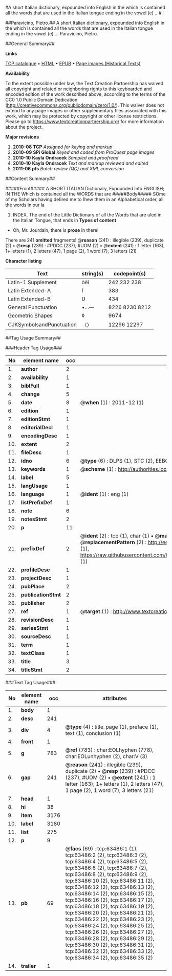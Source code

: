 #A short Italian dictionary, expounded into English in the which is contained all the words that are used in the Italian tongue ending in the vowel (e) ...#

##Paravicino, Pietro.##
A short Italian dictionary, expounded into English in the which is contained all the words that are used in the Italian tongue ending in the vowel (e) ...
Paravicino, Pietro.

##General Summary##

**Links**

[TCP catalogue](http://www.ota.ox.ac.uk/tcp/)  • 
[HTML](http://tei.it.ox.ac.uk/tcp/Texts-HTML/free/A70/A70855.html)  • 
[EPUB](http://tei.it.ox.ac.uk/tcp/Texts-EPUB/free/A70/A70855.epub) • 
[Page images (Historical Texts)](https://historicaltexts.jisc.ac.uk/eebo-20552388e)

**Availability**

To the extent possible under law, the Text Creation Partnership has waived all copyright and related or neighboring rights to this keyboarded and encoded edition of the work described above, according to the terms of the CC0 1.0 Public Domain Dedication (http://creativecommons.org/publicdomain/zero/1.0/). This waiver does not extend to any page images or other supplementary files associated with this work, which may be protected by copyright or other license restrictions. Please go to https://www.textcreationpartnership.org/ for more information about the project.

**Major revisions**

1. __2010-08__ __TCP__ *Assigned for keying and markup*
1. __2010-09__ __SPi Global__ *Keyed and coded from ProQuest page images*
1. __2010-10__ __Kayla Ondracek__ *Sampled and proofread*
1. __2010-10__ __Kayla Ondracek__ *Text and markup reviewed and edited*
1. __2011-06__ __pfs__ *Batch review (QC) and XML conversion*

##Content Summary##

#####Front#####
A SHORT ITALIAN Dictionary, Expounded Into ENGLISH; IN THE Which is contained all the WORDS that are
#####Body#####
SOme of my Scholars having deſired me to ſhew them in an Alphabetical order, all the words in our la
1. INDEX.
The end of the Little Dictionary of all the Words that are uſed in the Italian Tongue, that ends in 
**Types of content**

  * Oh, Mr. Jourdain, there is **prose** in there!

There are 241 **omitted** fragments! 
 @__reason__ (241) : illegible (239), duplicate (2)  •  @__resp__ (239) : #PDCC (237), #UOM (2)  •  @__extent__ (241) : 1 letter (163), 1+ letters (1), 2 letters (47), 1 page (2), 1 word (7), 3 letters (21)

**Character listing**


|Text|string(s)|codepoint(s)|
|---|---|---|
|Latin-1 Supplement|òèî|242 232 238|
|Latin Extended-A|ſ|383|
|Latin Extended-B|Ʋ|434|
|General Punctuation|•…—|8226 8230 8212|
|Geometric Shapes|◊|9674|
|CJKSymbolsandPunctuation|〈〉|12296 12297|

##Tag Usage Summary##

###Header Tag Usage###

|No|element name|occ|attributes|
|---|---|---|---|
|1.|__author__|2||
|2.|__availability__|1||
|3.|__biblFull__|1||
|4.|__change__|5||
|5.|__date__|8| @__when__ (1) : 2011-12 (1)|
|6.|__edition__|1||
|7.|__editionStmt__|1||
|8.|__editorialDecl__|1||
|9.|__encodingDesc__|1||
|10.|__extent__|2||
|11.|__fileDesc__|1||
|12.|__idno__|6| @__type__ (6) : DLPS (1), STC (2), EEBO-CITATION (1), OCLC (1), VID (1)|
|13.|__keywords__|1| @__scheme__ (1) : http://authorities.loc.gov/ (1)|
|14.|__label__|5||
|15.|__langUsage__|1||
|16.|__language__|1| @__ident__ (1) : eng (1)|
|17.|__listPrefixDef__|1||
|18.|__note__|6||
|19.|__notesStmt__|2||
|20.|__p__|11||
|21.|__prefixDef__|2| @__ident__ (2) : tcp (1), char (1)  •  @__matchPattern__ (2) : ([0-9\-]+):([0-9IVX]+) (1), (.+) (1)  •  @__replacementPattern__ (2) : http://eebo.chadwyck.com/downloadtiff?vid=$1&page=$2 (1), https://raw.githubusercontent.com/textcreationpartnership/Texts/master/tcpchars.xml#$1 (1)|
|22.|__profileDesc__|1||
|23.|__projectDesc__|1||
|24.|__pubPlace__|2||
|25.|__publicationStmt__|2||
|26.|__publisher__|2||
|27.|__ref__|1| @__target__ (1) : http://www.textcreationpartnership.org/docs/. (1)|
|28.|__revisionDesc__|1||
|29.|__seriesStmt__|1||
|30.|__sourceDesc__|1||
|31.|__term__|1||
|32.|__textClass__|1||
|33.|__title__|3||
|34.|__titleStmt__|2||


###Text Tag Usage###

|No|element name|occ|attributes|
|---|---|---|---|
|1.|__body__|1||
|2.|__desc__|241||
|3.|__div__|4| @__type__ (4) : title_page (1), preface (1), text (1), conclusion (1)|
|4.|__front__|1||
|5.|__g__|783| @__ref__ (783) : char:EOLhyphen (778), char:EOLunhyphen (2), char:V (3)|
|6.|__gap__|241| @__reason__ (241) : illegible (239), duplicate (2)  •  @__resp__ (239) : #PDCC (237), #UOM (2)  •  @__extent__ (241) : 1 letter (163), 1+ letters (1), 2 letters (47), 1 page (2), 1 word (7), 3 letters (21)|
|7.|__head__|1||
|8.|__hi__|38||
|9.|__item__|3176||
|10.|__label__|3180||
|11.|__list__|275||
|12.|__p__|9||
|13.|__pb__|69| @__facs__ (69) : tcp:63486:1 (1), tcp:63486:2 (2), tcp:63486:3 (2), tcp:63486:4 (2), tcp:63486:5 (2), tcp:63486:6 (2), tcp:63486:7 (2), tcp:63486:8 (2), tcp:63486:9 (2), tcp:63486:10 (2), tcp:63486:11 (2), tcp:63486:12 (2), tcp:63486:13 (2), tcp:63486:14 (2), tcp:63486:15 (2), tcp:63486:16 (2), tcp:63486:17 (2), tcp:63486:18 (2), tcp:63486:19 (2), tcp:63486:20 (2), tcp:63486:21 (2), tcp:63486:22 (2), tcp:63486:23 (2), tcp:63486:24 (2), tcp:63486:25 (2), tcp:63486:26 (2), tcp:63486:27 (2), tcp:63486:28 (2), tcp:63486:29 (2), tcp:63486:30 (2), tcp:63486:31 (2), tcp:63486:32 (2), tcp:63486:33 (2), tcp:63486:34 (2), tcp:63486:35 (2)|
|14.|__trailer__|1||

